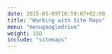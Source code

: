 ```yaml
---
date: 2015-05-09T16:59:07+02:00
title: "Working with Site Maps"
menu: "menugoogledrive"
weight: 150
include: "sitemaps"
---
```

